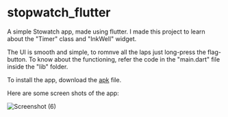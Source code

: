 # stopwatch_flutter

A simple Stowatch app, made using flutter. I made this project to learn about the "Timer" class and "InkWell" widget.

The UI is smooth and simple, to romnve all the laps just long-press the flag-button. To know about the functioning, refer the code in the "main.dart" file inside the "lib" folder.

To install the app, download the <a href="https://github.com/avinav-26th/StopwatchApp/files/10152835/1379-kehetkabir.pdf">apk</a> file.

Here are some screen shots of the app:


![Screenshot (6)](https://user-images.githubusercontent.com/79656610/205598827-9d25bd62-ab20-4c59-b4b2-fdddc0c137bd.png)
